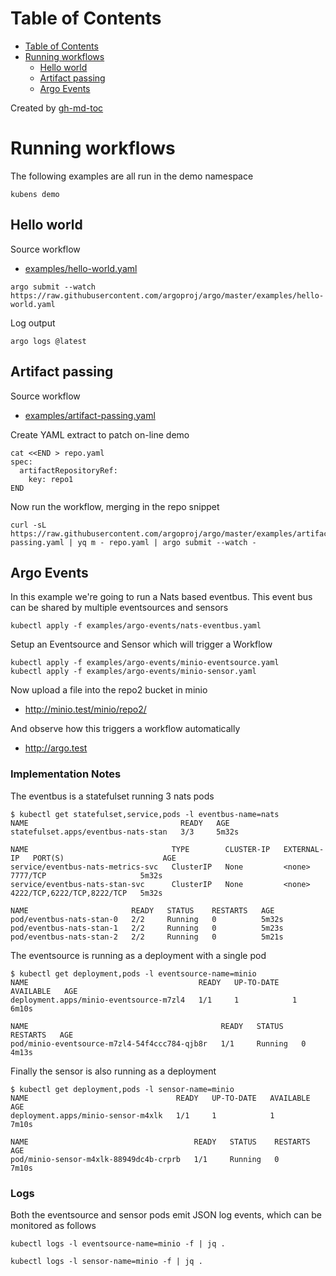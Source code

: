 
Table of Contents
=================

   * [Table of Contents](#table-of-contents)
   * [Running workflows](#running-workflows)
      * [Hello world](#hello-world)
      * [Artifact passing](#artifact-passing)
      * [Argo Events](#argo-events)

Created by [gh-md-toc](https://github.com/ekalinin/github-markdown-toc)

# Running workflows

The following examples are all run in the demo namespace

```
kubens demo
```

## Hello world

Source workflow

* [examples/hello-world.yaml](https://github.com/argoproj/argo/blob/master/examples/hello-world.yaml)

```
argo submit --watch https://raw.githubusercontent.com/argoproj/argo/master/examples/hello-world.yaml
```

Log output

```
argo logs @latest 
```

## Artifact passing

Source workflow

* [examples/artifact-passing.yaml](https://github.com/argoproj/argo/blob/master/examples/artifact-passing.yaml)

Create YAML extract to patch on-line demo

```
cat <<END > repo.yaml
spec:
  artifactRepositoryRef:
    key: repo1
END

```

Now run the workflow, merging in the repo snippet

```
curl -sL https://raw.githubusercontent.com/argoproj/argo/master/examples/artifact-passing.yaml | yq m - repo.yaml | argo submit --watch -
```

## Argo Events

In this example we're going to run a Nats based eventbus. This event bus can be shared by multiple eventsources and sensors 

```
kubectl apply -f examples/argo-events/nats-eventbus.yaml
```

Setup an Eventsource and Sensor which will trigger a Workflow

```
kubectl apply -f examples/argo-events/minio-eventsource.yaml
kubectl apply -f examples/argo-events/minio-sensor.yaml
```

Now upload a file into the repo2 bucket in minio

* http://minio.test/minio/repo2/

And observe how this triggers a workflow automatically

* http://argo.test

### Implementation Notes

The eventbus is a statefulset running 3 nats pods

```
$ kubectl get statefulset,service,pods -l eventbus-name=nats
NAME                                  READY   AGE
statefulset.apps/eventbus-nats-stan   3/3     5m32s

NAME                                TYPE        CLUSTER-IP   EXTERNAL-IP   PORT(S)                      AGE
service/eventbus-nats-metrics-svc   ClusterIP   None         <none>        7777/TCP                     5m32s
service/eventbus-nats-stan-svc      ClusterIP   None         <none>        4222/TCP,6222/TCP,8222/TCP   5m32s

NAME                       READY   STATUS    RESTARTS   AGE
pod/eventbus-nats-stan-0   2/2     Running   0          5m32s
pod/eventbus-nats-stan-1   2/2     Running   0          5m23s
pod/eventbus-nats-stan-2   2/2     Running   0          5m21s
```

The eventsource is running as a deployment with a single pod

```
$ kubectl get deployment,pods -l eventsource-name=minio
NAME                                      READY   UP-TO-DATE   AVAILABLE   AGE
deployment.apps/minio-eventsource-m7zl4   1/1     1            1           6m10s

NAME                                           READY   STATUS    RESTARTS   AGE
pod/minio-eventsource-m7zl4-54f4ccc784-qjb8r   1/1     Running   0          4m13s
```

Finally the sensor is also running as a deployment 

```
$ kubectl get deployment,pods -l sensor-name=minio
NAME                                 READY   UP-TO-DATE   AVAILABLE   AGE
deployment.apps/minio-sensor-m4xlk   1/1     1            1           7m10s

NAME                                     READY   STATUS    RESTARTS   AGE
pod/minio-sensor-m4xlk-88949dc4b-crprb   1/1     Running   0          7m10s
```

### Logs

Both the eventsource and sensor pods emit JSON log events, which can be monitored as follows

```
kubectl logs -l eventsource-name=minio -f | jq .
```

```
kubectl logs -l sensor-name=minio -f | jq .
```
